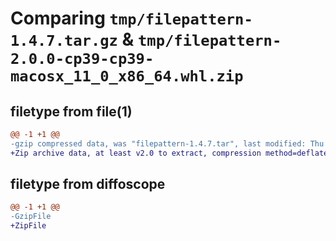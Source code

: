 # Comparing `tmp/filepattern-1.4.7.tar.gz` & `tmp/filepattern-2.0.0-cp39-cp39-macosx_11_0_x86_64.whl.zip`

## filetype from file(1)

```diff
@@ -1 +1 @@
-gzip compressed data, was "filepattern-1.4.7.tar", last modified: Thu Aug  5 20:18:25 2021, max compression
+Zip archive data, at least v2.0 to extract, compression method=deflate
```

## filetype from diffoscope

```diff
@@ -1 +1 @@
-GzipFile
+ZipFile
```

